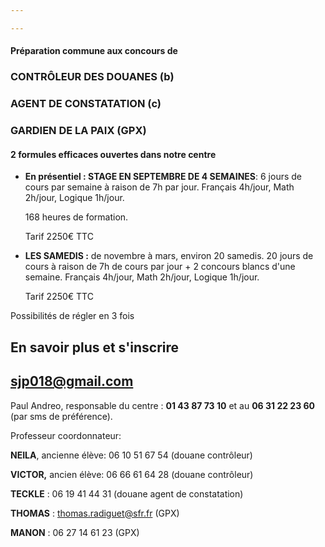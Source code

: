 ```yaml
---

---
```

#### Préparation commune aux concours de

### CONTRÔLEUR DES DOUANES (b)

### AGENT DE CONSTATATION (c)

### GARDIEN DE LA PAIX (GPX)

#### 2 formules efficaces ouvertes dans notre centre

* **En présentiel : STAGE EN SEPTEMBRE DE 4 SEMAINES**: 6 jours de cours par semaine à raison de 7h par jour. Français 4h/jour, Math 2h/jour, Logique 1h/jour.

  168 heures  de formation.

  Tarif 2250€ TTC


* **LES SAMEDIS :** de novembre à mars, environ 20 samedis. 20 jours de cours à raison de 7h de cours par jour + 2 concours blancs d'une semaine. Français 4h/jour, Math 2h/jour, Logique 1h/jour. 

  Tarif 2250€ TTC

Possibilités de régler en 3 fois

## En savoir plus et s'inscrire

## sjp018@gmail.com

Paul Andreo, responsable du centre : **01 43 87 73 10** et au         **06 31 22 23 60** (par sms de préférence).

Professeur coordonnateur:

**NEILA**, ancienne élève: 06 10 51  67 54 (douane contrôleur)

**VICTOR,** ancien élève: 06 66 61 64 28 (douane contrôleur)

**TECKLE** : 06 19 41 44 31 (douane agent de constatation)

**THOMAS** : thomas.radiguet@sfr.fr (GPX)

**MANON** : 06 27 14  61 23 (GPX)